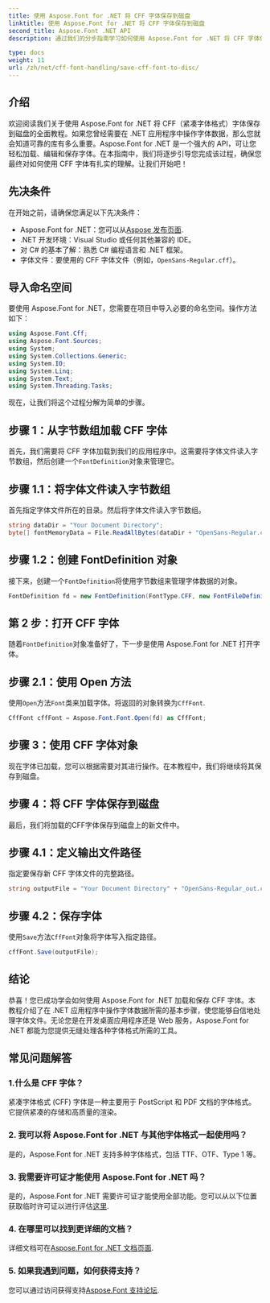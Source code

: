 ```yaml
---
title: 使用 Aspose.Font for .NET 将 CFF 字体保存到磁盘
linktitle: 使用 Aspose.Font for .NET 将 CFF 字体保存到磁盘
second_title: Aspose.Font .NET API
description: 通过我们的分步指南学习如何使用 Aspose.Font for .NET 将 CFF 字体保存到磁盘。轻松掌握 .NET 应用程序中的字体操作。

type: docs
weight: 11
url: /zh/net/cff-font-handling/save-cff-font-to-disc/
---
```

## 介绍
欢迎阅读我们关于使用 Aspose.Font for .NET 将 CFF（紧凑字体格式）字体保存到磁盘的全面教程。如果您曾经需要在 .NET 应用程序中操作字体数据，那么您就会知道可靠的库有多么重要。Aspose.Font for .NET 是一个强大的 API，可让您轻松加载、编辑和保存字体。在本指南中，我们将逐步引导您完成该过程，确保您最终对如何使用 CFF 字体有扎实的理解。让我们开始吧！
## 先决条件
在开始之前，请确保您满足以下先决条件：
-  Aspose.Font for .NET：您可以从[Aspose 发布页面](https://releases.aspose.com/font/net/).
- .NET 开发环境：Visual Studio 或任何其他兼容的 IDE。
- 对 C# 的基本了解：熟悉 C# 编程语言和 .NET 框架。
- 字体文件：要使用的 CFF 字体文件（例如，`OpenSans-Regular.cff`）。
## 导入命名空间
要使用 Aspose.Font for .NET，您需要在项目中导入必要的命名空间。操作方法如下：
```csharp
using Aspose.Font.Cff;
using Aspose.Font.Sources;
using System;
using System.Collections.Generic;
using System.IO;
using System.Linq;
using System.Text;
using System.Threading.Tasks;
```
现在，让我们将这个过程分解为简单的步骤。
## 步骤 1：从字节数组加载 CFF 字体
首先，我们需要将 CFF 字体加载到我们的应用程序中。这需要将字体文件读入字节数组，然后创建一个`FontDefinition`对象来管理它。
## 步骤 1.1：将字体文件读入字节数组
首先指定字体文件所在的目录。然后将字体文件读入字节数组。
```csharp
string dataDir = "Your Document Directory";
byte[] fontMemoryData = File.ReadAllBytes(dataDir + "OpenSans-Regular.cff");
```
## 步骤 1.2：创建 FontDefinition 对象
接下来，创建一个`FontDefinition`将使用字节数组来管理字体数据的对象。
```csharp
FontDefinition fd = new FontDefinition(FontType.CFF, new FontFileDefinition("cff", new ByteContentStreamSource(fontMemoryData)));
```
## 第 2 步：打开 CFF 字体
随着`FontDefinition`对象准备好了，下一步是使用 Aspose.Font for .NET 打开字体。
## 步骤 2.1：使用 Open 方法
使用`Open`方法`Font`类来加载字体。将返回的对象转换为`CffFont`.
```csharp
CffFont cffFont = Aspose.Font.Font.Open(fd) as CffFont;
```
## 步骤 3：使用 CFF 字体对象
现在字体已加载，您可以根据需要对其进行操作。在本教程中，我们将继续将其保存到磁盘。
## 步骤 4：将 CFF 字体保存到磁盘
最后，我们将加载的CFF字体保存到磁盘上的新文件中。
## 步骤 4.1：定义输出文件路径
指定要保存新 CFF 字体文件的完整路径。
```csharp
string outputFile = "Your Document Directory" + "OpenSans-Regular_out.cff";
```
## 步骤 4.2：保存字体
使用`Save`方法`CffFont`对象将字体写入指定路径。
```csharp
cffFont.Save(outputFile);
```
## 结论
恭喜！您已成功学会如何使用 Aspose.Font for .NET 加载和保存 CFF 字体。本教程介绍了在 .NET 应用程序中操作字体数据所需的基本步骤，使您能够自信地处理字体文件。无论您是在开发桌面应用程序还是 Web 服务，Aspose.Font for .NET 都能为您提供无缝处理各种字体格式所需的工具。
## 常见问题解答
### 1.什么是 CFF 字体？
紧凑字体格式 (CFF) 字体是一种主要用于 PostScript 和 PDF 文档的字体格式。它提供紧凑的存储和高质量的渲染。
### 2. 我可以将 Aspose.Font for .NET 与其他字体格式一起使用吗？
是的，Aspose.Font for .NET 支持多种字体格式，包括 TTF、OTF、Type 1 等。
### 3. 我需要许可证才能使用 Aspose.Font for .NET 吗？
是的，Aspose.Font for .NET 需要许可证才能使用全部功能。您可以从以下位置获取临时许可证以进行评估[这里](https://purchase.aspose.com/temporary-license/).
### 4. 在哪里可以找到更详细的文档？
详细文档可在[Aspose.Font for .NET 文档页面](https://reference.aspose.com/font/net/).
### 5. 如果我遇到问题，如何获得支持？
您可以通过访问获得支持[Aspose.Font 支持论坛](https://forum.aspose.com/c/font/41).